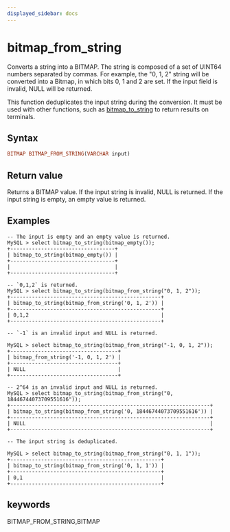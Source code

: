 ```yaml
---
displayed_sidebar: docs
---
```


# bitmap_from_string



Converts a string into a BITMAP. The string is composed of a set of UINT64 numbers separated by commas. For example, the "0, 1, 2" string will be converted into a Bitmap, in which bits 0, 1 and 2 are set. If the input field is invalid, NULL will be returned.

This function deduplicates the input string during the conversion. It must be used with other functions, such as [bitmap_to_string](bitmap_to_string.md) to return results on terminals.

## Syntax

```Haskell
BITMAP BITMAP_FROM_STRING(VARCHAR input)
```

## Return value

Returns a BITMAP value. If the input string is invalid, NULL is returned. If the input string is empty, an empty value is returned.

## Examples

```Plain Text
-- The input is empty and an empty value is returned.
MySQL > select bitmap_to_string(bitmap_empty());
+----------------------------------+
| bitmap_to_string(bitmap_empty()) |
+----------------------------------+
|                                  |
+----------------------------------+

-- `0,1,2` is returned.
MySQL > select bitmap_to_string(bitmap_from_string("0, 1, 2"));
+-------------------------------------------------+
| bitmap_to_string(bitmap_from_string('0, 1, 2')) |
+-------------------------------------------------+
| 0,1,2                                           |
+-------------------------------------------------+

-- `-1` is an invalid input and NULL is returned.

MySQL > select bitmap_to_string(bitmap_from_string("-1, 0, 1, 2"));
+-----------------------------------+
| bitmap_from_string('-1, 0, 1, 2') |
+-----------------------------------+
| NULL                              |
+-----------------------------------+

-- 2^64 is an invalid input and NULL is returned.
MySQL > select bitmap_to_string(bitmap_from_string("0, 18446744073709551616"));
+-----------------------------------------------------------------+
| bitmap_to_string(bitmap_from_string('0, 18446744073709551616')) |
+-----------------------------------------------------------------+
| NULL                                                            |
+-----------------------------------------------------------------+

-- The input string is deduplicated.

MySQL > select bitmap_to_string(bitmap_from_string("0, 1, 1"));
+-------------------------------------------------+
| bitmap_to_string(bitmap_from_string('0, 1, 1')) |
+-------------------------------------------------+
| 0,1                                             |
+-------------------------------------------------+
```

## keywords

BITMAP_FROM_STRING,BITMAP
